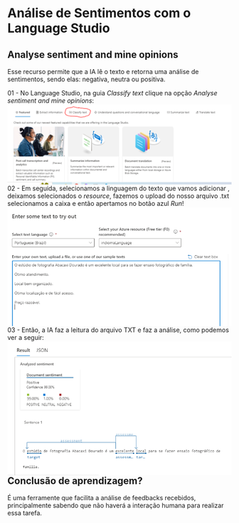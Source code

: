 <h1>
    <span> Análise de Sentimentos com o Language Studio</span>
</h1>

## Analyse sentiment and mine opinions 
Esse recurso permite que  a IA lê o texto e retorna uma análise de sentimentos, sendo elas: negativa, neutra ou positiva.

01 - No Language Studio, na guia *Classify text* clique na opção *Analyse sentiment and mine opinions*:
<img align="right" src="./imagens/imagem04.PNG" width=""/> 


02 - Em seguida, selecionamos a linguagem do texto que vamos adicionar , deixamos selecionados o *resource*, fazemos o upload do nosso arquivo .txt selecionamos a caixa e então apertamos no botão azul *Run*!
<img align="right" src="./imagens/imagem06.PNG" width=""/> 


03 - Então, a IA faz a leitura do arquivo TXT e faz a análise, como podemos ver a seguir:
<img align="right" src="./imagens/imagem07.PNG" width=""/> 

## Conclusão de aprendizagem?
É uma ferramente que facilita  a análise de feedbacks recebidos, principalmente sabendo que não haverá a interação humana para realizar essa tarefa.
 